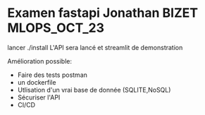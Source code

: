 # Examen fastapi Jonathan BIZET MLOPS_OCT_23

lancer ./install
L'API sera lancé et streamlit de demonstration

Amélioration possible:

- Faire des tests postman
- un dockerfile
- Utlisation d'un vrai base de donnée (SQLITE,NoSQL)
- Sécuriser l'API
- CI/CD


